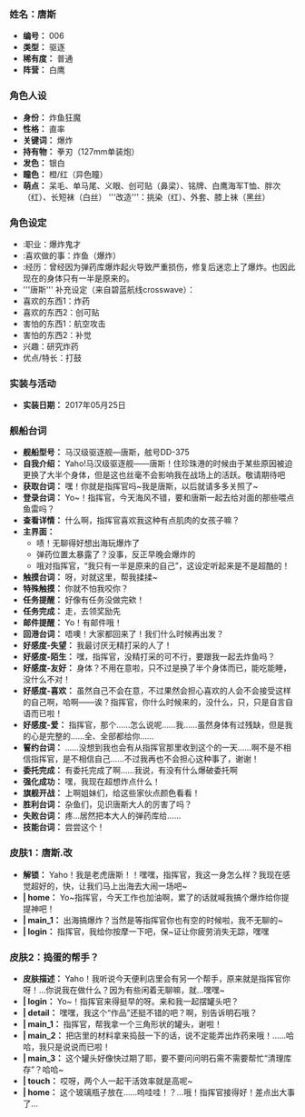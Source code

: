 ### 姓名：唐斯
* **编号：** 006
* **类型：** 驱逐
* **稀有度：** 普通
* **阵营：** 白鹰


### 角色人设
* **身份：** 炸鱼狂魔
* **性格：** 直率
* **关键词：** 爆炸
* **持有物：** 拳刃（127mm单装炮）
* **发色：** 银白
* **瞳色：** 橙/红（异色瞳）
* **萌点：** 呆毛、单马尾、义眼、创可贴（鼻梁）、铭牌、白鹰海军T恤、胖次（红）、长短袜（白丝）
'''改造'''：挑染（红）、外套、膝上袜（黑丝）


### 角色设定
* :职业：爆炸鬼才
* :喜欢做的事：炸鱼（爆炸）
* :经历：曾经因为弹药库爆炸起火导致严重损伤，修复后迷恋上了爆炸。也因此现在的身体只有一半是原来的。
* '''唐斯''' 补充设定（来自碧蓝航线crosswave）：
* 喜欢的东西1：炸药
* 喜欢的东西2：创可贴
* 害怕的东西1：航空攻击
* 害怕的东西2：补觉
* 兴趣：研究炸药
* 优点/特长：打鼓


### 实装与活动
* **实装日期：** 2017年05月25日


### 舰船台词
* **舰船型号：** 马汉级驱逐舰—唐斯，舷号DD-375
* **自我介绍：** Yaho!马汉级驱逐舰——唐斯！住珍珠港的时候由于某些原因被迫更换了大半个身体，但是这也丝毫不会影响我在战场上的活跃。敬请期待吧
* **获取台词：** 嘿！你就是指挥官吗~我是唐斯，以后就请多多关照了~
* **登录台词：** Yo~！指挥官，今天海风不错，要和唐斯一起去给对面的那些喂点鱼雷吗？
* **查看详情：** 什么啊，指挥官喜欢我这种有点肌肉的女孩子嘛？
* **主界面：**
  * 啧！无聊得好想出海玩爆炸了
  * 弹药位置太暴露了？没事，反正早晚会爆炸的
  * 哦对指挥官，“我只有一半是原来的自己”，这设定听起来是不是超酷的！
* **触摸台词：** 呀，对就这里，帮我揉揉~
* **特殊触摸：** 你就不怕我咬你？
* **任务提醒：** 好像有任务没做完欸！
* **任务完成：** 走，去领奖励先
* **邮件提醒：** Yo！有邮件哦！
* **回港台词：** 唔噢！大家都回来了！我们什么时候再出发？
* **好感度-失望：** 我最讨厌无精打采的人了！
* **好感度-陌生：** 嘿，指挥官，没精打采的可不行，要跟我一起去炸鱼吗？
* **好感度-友好：** 身体？不用在意啦，只不过是换了半个身体而已，能吃能睡，没什么不对！
* **好感度-喜欢：** 虽然自己不会在意，不过果然会担心喜欢的人会不会接受这样的自己啊，哈啊——诶？指挥官，你什么时候来的，没什么，只，只是自言自语而已啦！
* **好感度-爱：** 指挥官，那个……怎么说呢……我……虽然身体有过残缺，但是我的心是完整的……全、全部都给你……
* **誓约台词：** ……没想到我也会有从指挥官那里收到这个的一天……啊不是不相信指挥官，是不相信自己……不过我再也不会担心这种事了，谢谢！
* **委托完成：** 有委托完成了啊……我说，有没有什么爆破委托啊
* **强化成功：** 嘿，我现在超想炸点什么！
* **旗舰开战：** 上啊姐妹们，给这些家伙点颜色看看！
* **胜利台词：** 杂鱼们，见识唐斯大人的厉害了吗？
* **失败台词：** 疼…居然把本大人的弹药库给……
* **技能台词：** 尝尝这个！


### 皮肤1：唐斯.改
* **解锁：** Yaho！我是老虎唐斯！！嘿嘿，指挥官，我这一身怎么样？我现在感觉超好的，快，让我们马上出海去大闹一场吧~
* **| home：** Yo~指挥官，今天工作也加油啊，累了的话就喊我搞个爆炸给你提提神吧！
* **| main_1：** 出海搞爆炸？当然是等指挥官你也有空的时候啦，我不无聊的~
* **| login：** 指挥官，我给你按摩一下吧，保~证让你疲劳消失无踪，嘿嘿


### 皮肤2：捣蛋的帮手？
* **皮肤描述：** Yaho！我听说今天便利店里会有另一个帮手，原来就是指挥官你呀！…你说我在做什么？因为有些闲着无聊嘛，就…嘿嘿~
* **| login：** Yo~！指挥官来得挺早的呀。来和我一起摆罐头吧？
* **| detail：** 嘿嘿，我这个“作品”还挺不错的吧？啊，别告诉明石哦？
* **| main_1：** 指挥官，帮我拿一个三角形状的罐头，谢啦！
* **| main_2：** 把店里的材料拿来捣鼓一下的话，说不定能弄出炸药来哦！……哈哈，我只是说说而已啦！
* **| main_3：** 这个罐头好像快过期了耶，要不要问问明石需不需要帮忙“清理库存”？哈哈~
* **| touch：** 哎呀，两个人一起干活效率就是高呢~
* **| home：** 这个玻璃瓶子放在……呜哇哇！？…哦！指挥官接得好！差点出大事了…
